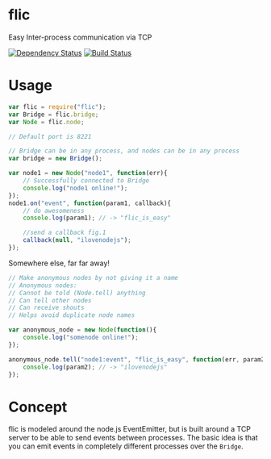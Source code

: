 # flic
Easy Inter-process communication via TCP

[![Dependency Status](https://david-dm.org/nkcmr/flic.png?theme=shields.io)](https://david-dm.org/nkcmr/flic)
[![Build Status](https://travis-ci.org/nkcmr/flic.png?branch=master)](https://travis-ci.org/nkcmr/flic)

# Usage
```javascript
var flic = require("flic");
var Bridge = flic.bridge;
var Node = flic.node;

// Default port is 8221

// Bridge can be in any process, and nodes can be in any process
var bridge = new Bridge();

var node1 = new Node("node1", function(err){
	// Successfully connected to Bridge
	console.log("node1 online!");
});
node1.on("event", function(param1, callback){
	// do awesomeness	
	console.log(param1); // -> "flic_is_easy"

	//send a callback fig.1
	callback(null, "ilovenodejs");
});
```
Somewhere else, far far away!

```javascript
// Make anonymous nodes by not giving it a name
// Anonymous nodes:
// Cannot be told (Node.tell) anything
// Can tell other nodes
// Can receive shouts
// Helps avoid duplicate node names

var anonymous_node = new Node(function(){
	console.log("somenode online!");
});

anonymous_node.tell("node1:event", "flic_is_easy", function(err, param2){
	console.log(param2); // -> "ilovenodejs"
});

```

# Concept
flic is modeled around the node.js EventEmitter, but is built around a TCP server to be able to send events between processes. The basic idea is that you can emit events in completely different processes over the `Bridge`.